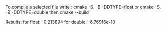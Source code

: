 To compile a selected file write :
cmake -S. -B<a directory name> -DDTYPE=float
or
cmake -S. -B<a directory name> -DDTYPE=double
then
cmake --build <a directory name>

Results:
for float: -0.213894
for double: -6.76916e-10
